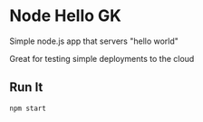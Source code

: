 # Node Hello GK

Simple node.js app that servers "hello world"

Great for testing simple deployments to the cloud

## Run It

`npm start`
